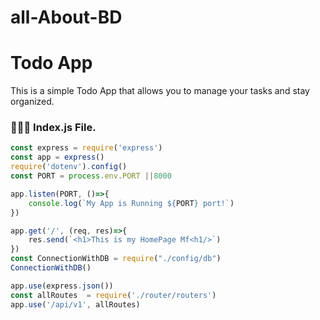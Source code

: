 # all-About-BD

# Todo App

This is a simple Todo App that allows you to manage your tasks and stay organized.

### 🧑🏽‍💻 Index.js File.

```javascript
const express = require('express')
const app = express()
require('dotenv').config()
const PORT = process.env.PORT ||8000

app.listen(PORT, ()=>{
    console.log(`My App is Running ${PORT} port!`)
})

app.get('/', (req, res)=>{
    res.send(`<h1>This is my HomePage Mf<h1/>`)
})
const ConnectionWithDB = require("./config/db")
ConnectionWithDB()

app.use(express.json())
const allRoutes  = require('./router/routers')
app.use('/api/v1', allRoutes)


```



